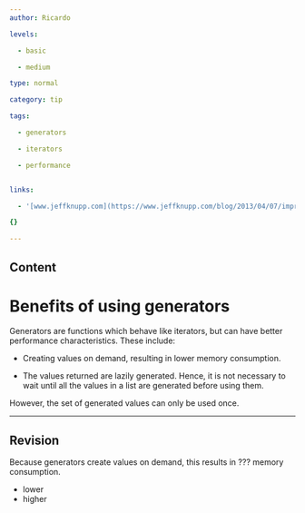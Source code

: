 ```yaml
---
author: Ricardo

levels:

  - basic

  - medium

type: normal

category: tip

tags:

  - generators

  - iterators

  - performance


links:

  - '[www.jeffknupp.com](https://www.jeffknupp.com/blog/2013/04/07/improve-your-python-yield-and-generators-explained/){website}'

{}

---
```

## Content
# Benefits of using generators

Generators are functions which behave like iterators, but can have better performance characteristics. These include:   

* Creating values on demand, resulting in lower memory consumption.

* The values returned are lazily generated. Hence, it is not necessary to wait until all the values in a list are generated before using them.

However, the set of generated values can only be used once.

---
## Revision

Because generators create values on demand, this results in ??? memory consumption.


* lower
* higher

